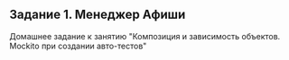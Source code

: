 ## Задание 1. Менеджер Афиши
Домашнее задание к занятию "Композиция и зависимость объектов. Mockito при создании авто-тестов"
